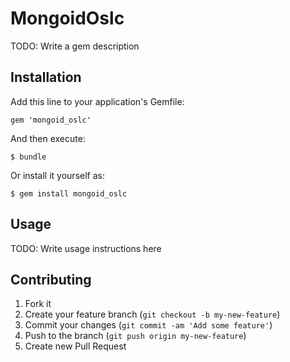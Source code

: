 # MongoidOslc

TODO: Write a gem description

## Installation

Add this line to your application's Gemfile:

    gem 'mongoid_oslc'

And then execute:

    $ bundle

Or install it yourself as:

    $ gem install mongoid_oslc

## Usage

TODO: Write usage instructions here

## Contributing

1. Fork it
2. Create your feature branch (`git checkout -b my-new-feature`)
3. Commit your changes (`git commit -am 'Add some feature'`)
4. Push to the branch (`git push origin my-new-feature`)
5. Create new Pull Request
